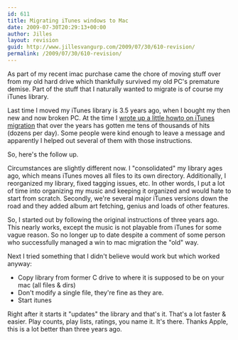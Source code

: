 ```yaml
---
id: 611
title: Migrating iTunes windows to Mac
date: 2009-07-30T20:29:13+00:00
author: Jilles
layout: revision
guid: http://www.jillesvangurp.com/2009/07/30/610-revision/
permalink: /2009/07/30/610-revision/
---
```

As part of my recent imac purchase came the chore of moving stuff over from my old hard drive which thankfully survived my old PC's premature demise. Part of the stuff that I naturally wanted to migrate is of course my iTunes library. 

Last time I moved my iTunes library is 3.5 years ago, when I bought my then new and now broken PC. At the time I <a href="http://www.jillesvangurp.com/2006/01/09/new-pc-moving-itunes-library/">wrote up a little howto on iTunes migration</a> that over the years has gotten me tens of thousands of hits (dozens per day). Some people were kind enough to leave a message and apparently I helped out several of them with those instructions.

So, here's the follow up. 

Circumstances are slightly different now. I "consolidated" my library ages ago, which means iTunes moves all files to its own directory. Additionally, I reorganized my library, fixed tagging issues, etc. In other words, I put a lot of time into organizing my music and keeping it organized and would hate to start from scratch. Secondly, we're several major iTunes versions down the road and they added album art fetching, genius and loads of other features.

So, I started out by following the original instructions of three years ago. This nearly works, except the music is not playable from iTunes for some vague reason. So no longer up to date despite a comment of some person who successfully managed a win to mac migration the "old" way.

Next I tried something that I didn't believe would work but which worked anyway:
<ul>
	<li>Copy library from former C drive to where it is supposed to be on your mac (all files & dirs)</li>
        <li>Don't modify a single file, they're fine as they are.</li>
	<li>Start itunes</li>
</ul>

Right after it starts it "updates" the library and that's it. That's a lot faster & easier. Play counts, play lists, ratings, you name it. It's there. Thanks Apple, this is a lot better than three years ago.

 